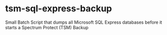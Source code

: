 # tsm-sql-express-backup
Small Batch Script that dumps all Microsoft SQL Express databases before it starts a Spectrum Protect (TSM) Backup
